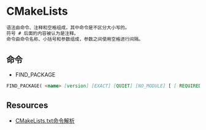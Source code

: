 # CMakeLists
```md
语法由命令、注释和空格组成，其中命令是不区分大小写的。
符号 # 后面的内容被认为是注释。
命令由命令名称、小括号和参数组成，参数之间使用空格进行间隔。
```

## 命令
* FIND_PACKAGE
```md
FIND_PACKAGE( <name> [version] [EXACT] [QUIET] [NO_MODULE] [ [ REQUIRED | COMPONENTS ] [ componets... ] ] )
```


## Resources
* [CMakeLists.txt命令解析](https://blog.csdn.net/weixin_41728198/article/details/80754155)
